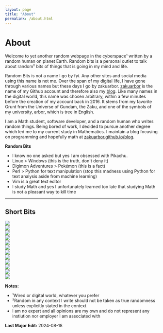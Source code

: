 ```yaml
---
layout: page
title: "About"
permalink: /about.html
---
```

# About

<p>
  Welcome to yet another random webpage in the cyberspace¹ written by a random human on planet Earth. Random bits is a personal outlet 
  to talk about random² bits of things that is going in my mind and life.
</p>

Random Bits is not a name I go by fyi. Any other sites and social media using this name is not me. Over the span of my digital life, I have 
gone through various names but these days I go by zakuarbor. [zakuarbor](https://github.com/zakuArbor/) is the name of my Github account and 
therefore also my [blog](https://zakuarbor.github.io/blog). Like many names in the digital world, this name was chosen arbitrary, within a 
few minutes before the creation of my account back in 2016. It stems from my favorite Grunt from the Universe of Gundam, the Zaku, and 
one of the symbols of my university, arbor, which is tree in English.

I am a Math student, software developer, and a random human who writes random things. 
Being bored of work, I decided to pursue another degree which led me to my current study in Mathematics. 
I maintain a blog focusing on programming and hopefully math at <a href = "https://zakuarbor.github.io/blog">zakuarbor.github.io/blog</a>. 

<b class = "ul-p">Random Bits</b>
* I know no one asked but yes I am obsessed with Pikachu. 
* Linux > Windows (this is the truth, don't deny it)
* Digimon Adventures > Pokémon (this is a fact)
* Perl > Python for text manipulation (stop this madness using Python for text analysis aside from machine learning)
* Vim is a great text editor
* I study Math and yes I unfortunately learned too late that studying Math is not a pleasant way to kill time

<hr/>

## Short Bits

<div class = "quick-badges">

<div><img src = "pixel button for coffee" src = "{{ site.baseurl }}/assets/buttons/coffee-powered.gif"></div>
<div><img src = "pixel button for chi cat cs major" src = "{{ site.baseurl }}/assets/buttons/cs-cat.gif"></div>
<div><img src = "pixel button for confused cat in math" src = "{{ site.baseurl }}/assets/buttons/math-major.gif"></div>
<div><img src = "pixel button for Pokemon taken from meltingsnow" src = "{{ site.baseurl }}/assets/buttons/pokemon-meltingsnow.gif"></div>
<div><img src = "pixel button for Fedora OS" src = "{{ site.baseurl }}/assets/buttons/powered_by_fedora_alt.png"/></div>
<div><img src = "pixel button for VIM" src = "{{ site.baseurl }}/assets/buttons/vim.gif"/></div>
<div><img src = "pixel button for firefox" src = "{{ site.baseurl }}/assets/buttons/firefox.gif"></div>
<div><img src = "pixel button for GNU/Linux" src = "{{ site.baseurl }}/assets/buttons/gnu-linux.gif"></div>
<div><img src = "pixel button for C Programming" src = "{{ site.baseurl }}/assets/buttons/c.png"></div>
<div><img src = "pixel button for Perl" src = "{{ site.baseurl }}/assets/buttons/perl.png"></div>
<div><img src = "pixel button for Bash" src = "{{ site.baseurl }}/assets/buttons/bash.png"></div>
<div><img src = "pixel button for LATEX" src = "{{ site.baseurl }}/assets/buttons/latex.png"></div>

</div>

<b class = "ul-p">Notes:</b> 
<ul class>
<li>¹Wired or digital world, whatever you prefer</li>
<li>²Random in any context I write should not be taken as true randomness unless explicitly stated in the context</li>
<li>I am no expert and all opinions are my own and do not represent any instiution nor employer I am associated with</li>
</ul>

<p class = "last-edit"><b>Last Major Edit:</b> 2024-08-18</p> 
